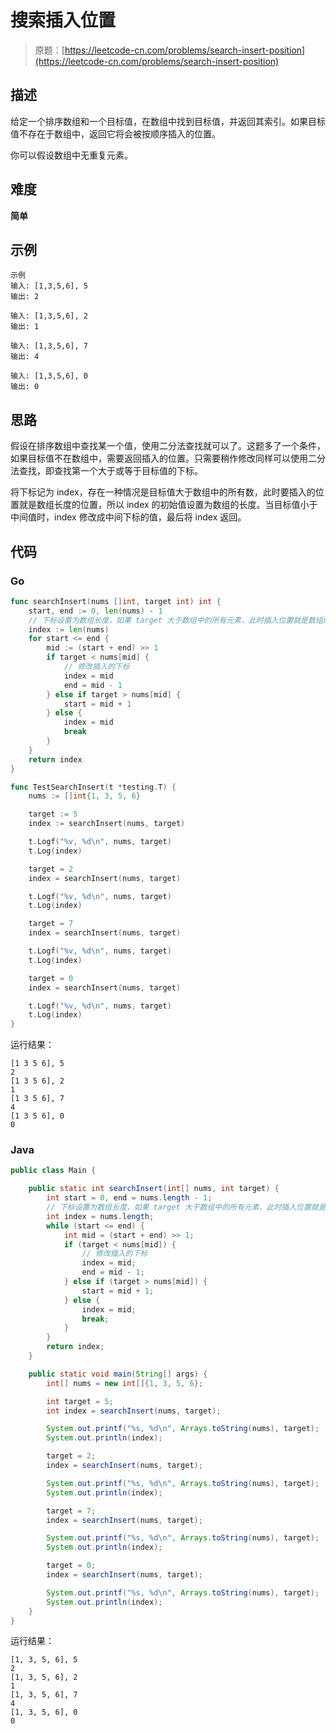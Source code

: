 # 搜索插入位置

> 原题：[https://leetcode-cn.com/problems/search-insert-position](https://leetcode-cn.com/problems/search-insert-position)

## 描述

给定一个排序数组和一个目标值，在数组中找到目标值，并返回其索引。如果目标值不存在于数组中，返回它将会被按顺序插入的位置。

你可以假设数组中无重复元素。

## 难度

**简单**

## 示例

```
示例
输入: [1,3,5,6], 5
输出: 2
```

```
输入: [1,3,5,6], 2
输出: 1
```

```
输入: [1,3,5,6], 7
输出: 4
```

```
输入: [1,3,5,6], 0
输出: 0
```

## 思路

假设在排序数组中查找某一个值，使用二分法查找就可以了。这题多了一个条件，如果目标值不在数组中，需要返回插入的位置。只需要稍作修改同样可以使用二分法查找，即查找第一个大于或等于目标值的下标。

将下标记为 index，存在一种情况是目标值大于数组中的所有数，此时要插入的位置就是数组长度的位置，所以 index 的初始值设置为数组的长度。当目标值小于中间值时，index 修改成中间下标的值，最后将 index 返回。

## 代码

### Go

```go
func searchInsert(nums []int, target int) int {
    start, end := 0, len(nums) - 1
    // 下标设置为数组长度，如果 target 大于数组中的所有元素，此时插入位置就是数组的长度
    index := len(nums)
    for start <= end {
        mid := (start + end) >> 1
        if target < nums[mid] {
            // 修改插入的下标
            index = mid
            end = mid - 1
        } else if target > nums[mid] {
            start = mid + 1
        } else {
            index = mid
            break
        }
    }
    return index
}
```

```go
func TestSearchInsert(t *testing.T) {
    nums := []int{1, 3, 5, 6}

    target := 5
    index := searchInsert(nums, target)

    t.Logf("%v, %d\n", nums, target)
    t.Log(index)

    target = 2
    index = searchInsert(nums, target)

    t.Logf("%v, %d\n", nums, target)
    t.Log(index)

    target = 7
    index = searchInsert(nums, target)

    t.Logf("%v, %d\n", nums, target)
    t.Log(index)

    target = 0
    index = searchInsert(nums, target)

    t.Logf("%v, %d\n", nums, target)
    t.Log(index)
}
```

运行结果：

```
[1 3 5 6], 5
2
[1 3 5 6], 2
1
[1 3 5 6], 7
4
[1 3 5 6], 0
0
```

### Java

```java
public class Main {

    public static int searchInsert(int[] nums, int target) {
        int start = 0, end = nums.length - 1;
        // 下标设置为数组长度，如果 target 大于数组中的所有元素，此时插入位置就是数组的长度
        int index = nums.length;
        while (start <= end) {
            int mid = (start + end) >> 1;
            if (target < nums[mid]) {
                // 修改插入的下标
                index = mid;
                end = mid - 1;
            } else if (target > nums[mid]) {
                start = mid + 1;
            } else {
                index = mid;
                break;
            }
        }
        return index;
    }

    public static void main(String[] args) {
        int[] nums = new int[]{1, 3, 5, 6};

        int target = 5;
        int index = searchInsert(nums, target);

        System.out.printf("%s, %d\n", Arrays.toString(nums), target);
        System.out.println(index);

        target = 2;
        index = searchInsert(nums, target);

        System.out.printf("%s, %d\n", Arrays.toString(nums), target);
        System.out.println(index);

        target = 7;
        index = searchInsert(nums, target);

        System.out.printf("%s, %d\n", Arrays.toString(nums), target);
        System.out.println(index);

        target = 0;
        index = searchInsert(nums, target);

        System.out.printf("%s, %d\n", Arrays.toString(nums), target);
        System.out.println(index);
    }
}
```

运行结果：

```
[1, 3, 5, 6], 5
2
[1, 3, 5, 6], 2
1
[1, 3, 5, 6], 7
4
[1, 3, 5, 6], 0
0
```

